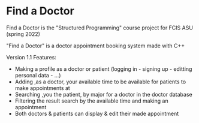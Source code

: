 # Find a Doctor

Find a Doctor is the "Structured Programming" course project for FCIS ASU (spring 2022) 

"Find a Doctor" is a doctor appointment booking system made with C++  




Version 1.1 Features:  

- Making a profile as a doctor or patient (logging in - signing up - editting personal data - ...)
- Adding ,as a doctor, your available time to be available for patients to make appointments at
- Searching ,you the patient, by major for a doctor in the doctor database
- Filtering the result search by the available time and making an appointment
- Both doctors & patients can display & edit their made appointment





